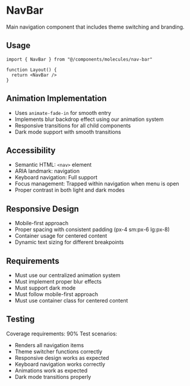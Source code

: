 # NavBar

Main navigation component that includes theme switching and branding.

## Usage
```tsx
import { NavBar } from "@/components/molecules/nav-bar"

function Layout() {
  return <NavBar />
}
```

## Animation Implementation
- Uses `animate-fade-in` for smooth entry
- Implements blur backdrop effect using our animation system
- Responsive transitions for all child components
- Dark mode support with smooth transitions

## Accessibility
- Semantic HTML: `<nav>` element
- ARIA landmark: navigation
- Keyboard navigation: Full support
- Focus management: Trapped within navigation when menu is open
- Proper contrast in both light and dark modes

## Responsive Design
- Mobile-first approach
- Proper spacing with consistent padding (px-4 sm:px-6 lg:px-8)
- Container usage for centered content
- Dynamic text sizing for different breakpoints

## Requirements
- Must use our centralized animation system
- Must implement proper blur effects
- Must support dark mode
- Must follow mobile-first approach
- Must use container class for centered content

## Testing
Coverage requirements: 90%
Test scenarios:
- Renders all navigation items
- Theme switcher functions correctly
- Responsive design works as expected
- Keyboard navigation works correctly
- Animations work as expected
- Dark mode transitions properly
